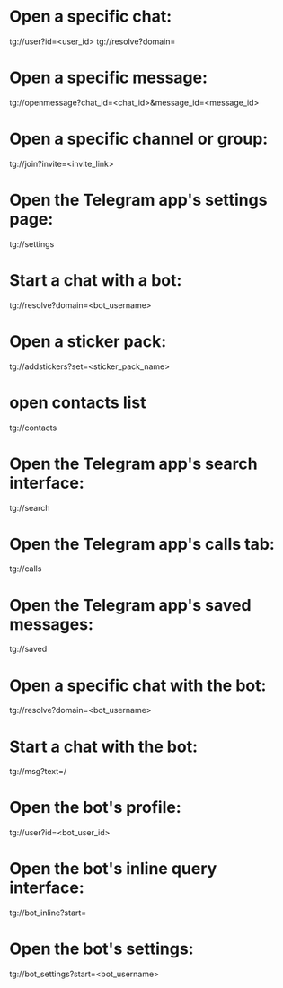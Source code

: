 # Open a specific chat:
tg://user?id=<user_id>
tg://resolve?domain=<username>

# Open a specific message:
tg://openmessage?chat_id=<chat_id>&message_id=<message_id>

# Open a specific channel or group:
tg://join?invite=<invite_link>

# Open the Telegram app's settings page:
tg://settings

# Start a chat with a bot:
tg://resolve?domain=<bot_username>

# Open a sticker pack:
tg://addstickers?set=<sticker_pack_name>

# open contacts list
tg://contacts

# Open the Telegram app's search interface:
tg://search

# Open the Telegram app's calls tab:
tg://calls

# Open the Telegram app's saved messages:
tg://saved

# Open a specific chat with the bot:
tg://resolve?domain=<bot_username>


# Start a chat with the bot:
tg://msg?text=/<command>


# Open the bot's profile:
tg://user?id=<bot_user_id>


# Open the bot's inline query interface:
tg://bot_inline?start=<query>


# Open the bot's settings:
tg://bot_settings?start=<bot_username>